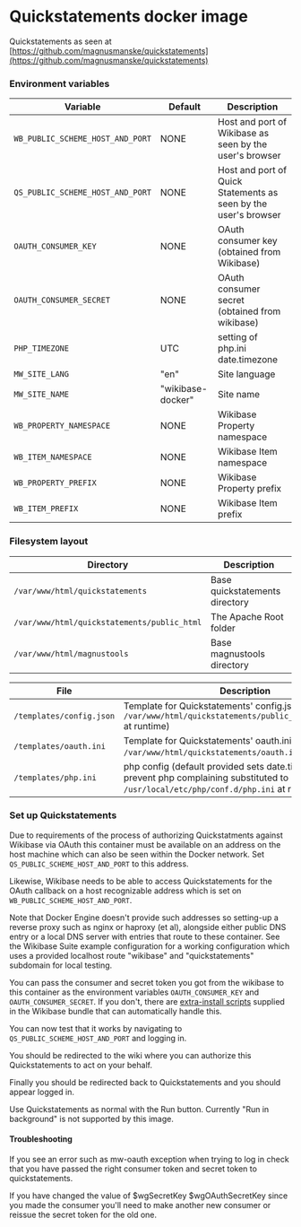 # Quickstatements docker image

Quickstatements as seen at [https://github.com/magnusmanske/quickstatements](https://github.com/magnusmanske/quickstatements)

### Environment variables

Variable                             | Default                  | Description
-------------------------------------|--------------------------|------------
`WB_PUBLIC_SCHEME_HOST_AND_PORT`     | NONE                     | Host and port of Wikibase as seen by the user's browser
`QS_PUBLIC_SCHEME_HOST_AND_PORT`     | NONE                     | Host and port of Quick Statements as seen by the user's browser
`OAUTH_CONSUMER_KEY`                 | NONE                     | OAuth consumer key (obtained from Wikibase)
`OAUTH_CONSUMER_SECRET`              | NONE                     | OAuth consumer secret (obtained from wikibase)
`PHP_TIMEZONE`                       | UTC                      | setting of php.ini date.timezone
`MW_SITE_LANG`                       | "en"                     | Site language
`MW_SITE_NAME`                       | "wikibase-docker"        | Site name
`WB_PROPERTY_NAMESPACE`              | NONE                     | Wikibase Property namespace
`WB_ITEM_NAMESPACE`                  | NONE                     | Wikibase Item namespace
`WB_PROPERTY_PREFIX`                 | NONE                     | Wikibase Property prefix
`WB_ITEM_PREFIX`                     | NONE                     | Wikibase Item prefix

### Filesystem layout

Directory                                   | Description                                                                   
--------------------------------------------|-------------------------------------------------------------------------------
`/var/www/html/quickstatements`             | Base quickstatements directory                                                
`/var/www/html/quickstatements/public_html` | The Apache Root folder                                                        
`/var/www/html/magnustools`                 | Base magnustools directory                                                    

File                      | Description                                                                                                                              
------------------------- | ------------------------------------------------------------------------------                                                           
`/templates/config.json`  | Template for Quickstatements' config.json (substituted to `/var/www/html/quickstatements/public_html/config.json` at runtime)            
`/templates/oauth.ini`    | Template for Quickstatements' oauth.ini (substituted to `/var/www/html/quickstatements/oauth.ini` at runtime)                            
`/templates/php.ini`      | php config (default provided sets date.timezone to prevent php complaining substituted to `/usr/local/etc/php/conf.d/php.ini` at runtime)


### Set up Quickstatements
Due to requirements of the process of authorizing Quickstatments against Wikibase via OAuth this container must be available on an address on the host machine which can also be seen within the Docker network. Set `QS_PUBLIC_SCHEME_HOST_AND_PORT` to this address. 

Likewise, Wikibase needs to be able to access Quickstatements for the OAuth callback on a host recognizable address which is set on `WB_PUBLIC_SCHEME_HOST_AND_PORT`. 

Note that Docker Engine doesn't provide such addresses so setting-up a reverse proxy such as nginx or haproxy (et al), alongside either public DNS entry or a local DNS server with entries that route to these container. See the Wikibase Suite example configuration for a working configuration which uses a provided localhost route "wikibase" and "quickstatements" subdomain for local testing.

You can pass the consumer and secret token you got from the wikibase to this container as the environment variables
 `OAUTH_CONSUMER_KEY` and `OAUTH_CONSUMER_SECRET`. If you don't, there are [extra-install scripts](../WikibaseBundle/extra-install/QuickStatements.sh) supplied in the Wikibase bundle that can automatically handle this.

You can now test that it works by navigating to `QS_PUBLIC_SCHEME_HOST_AND_PORT` and logging in.

You should be redirected to the wiki where you can authorize this Quickstatements to act on your behalf.

Finally you should be redirected back to Quickstatements and you should appear logged in.

Use Quickstatements as normal with the Run button. Currently "Run in background" is not supported by this image.

#### Troubleshooting
If you see an error such as mw-oauth exception when trying to log in check that you have passed the right consumer token
and secret token to quickstatements.

If you have changed the value of $wgSecretKey $wgOAuthSecretKey since you made the consumer you'll need to make another new consumer or
reissue the secret token for the old one.
